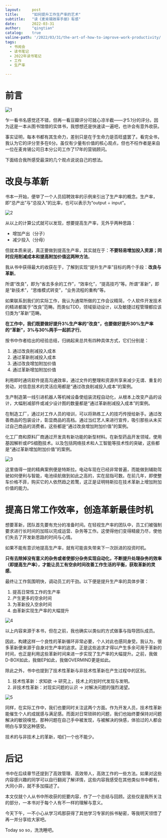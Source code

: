 ```yaml
---
layout:     post
title:      "如何提升工作生产率的艺术"
subtitle:   "读《麦肯锡效率手册》有感"
date:       2022-03-31
author:     "qingtian"
catalog:    true
valine-path: '/2022/03/31/the-art-of-how-to-improve-work-productivity/'
tags:
  - 书阅会
  - 读书笔记
  - 2022年读书笔记
  - 工作
  - 生产率

---
```


# 前言

![1](/img/20220331/1.jpeg)

乍一看书名感觉还不错，但再一看豆瓣评分可就心凉半截——才5.1分的评分。因为这是一本从图书馆借的实体书，我想想还是快速读一遍吧，也许会有意外收获。

事实证明，每本书都有其生命力，差别只是在于生命力是否旺盛罢了。看完全书，我认为它的评分至多在6分。虽仅有少量有价值的核心观点，但也不枉作者是来自一位在麦肯锡公司日本分公司工作了17年的营销顾问。

下面结合我所感受最深的几个观点说说自己的想法。

# 改良与革新

书本一开始，便举了一个人员招聘效率的示例来引出了生产率的概念。生产率，即“总产出”与“总投入”的比率，也可以表示为“output ÷ input”。

![2](/img/20220331/2.jpg)

从以上的计算公式就可以发现，想要提高生产率，无外乎两种思路：

- 增加产出（分子）
- 减少投入（分母）

但就本质来说，真正要做到提高生产率，其实就在于：**不要轻易增加投入资源；同时应用削减成本和提高附加价值这两种方法**。

我从书中获得最大的收获在于，了解到实现“提升生产率”目标的两个手段：**改良与革新**。

所谓“改良”，即为“省去多余的工作”，“效率化”，“提高技巧”等。所谓“革新”，即是“新技术”，“思维模式转变”，“业务流程的重构”等。

如果联系到我们的实际工作，我认为通常所做的工作会议精简，个人软件开发技术的精进都属于“改良”范畴。而类似TDD，领域驱动设计，以及敏捷过程管理都应该归类为“革新”范畴。

**在工作中，我们既要做好提升3%生产率的“改良”，也要做好提升30%生产率的“革新”，3%与30%两手一起抓才行**。

按书中作者给出的经验总结，归纳起来总共有四种具体方式，它们分别是：

1. 通过改良削减投入成本
2. 通过革新削减投入成本
3. 通过改良增加附加价值
4. 通过革新增加附加价值

利用即时通讯软件提高沟通效率，通过文件的整理和资源共享来减少无谓、重复的劳动，对信息技术的灵活应用都是“通过改良削减投入成本”的案例。

生产制造第一线引进机器人等机械设备使组装流程自动化，从根本上改变产品的设计，大幅削减部件或减少设计图的数量都是“通过革新削减投入成本”的案例。

在制造工厂，通过对工作人员的培训，可以将熟练工人的技巧传授给新手。通过改善商品的包装设计，彰显商品的高档。通过当红艺人来进行宣传，吸引那些从未买过自己商品的消费者。这些都是“通过改良增加附加价值”的案例。

化工厂商和原料厂商通过开发具有新功能的新型材料。在新型药品开发领域，使用基因解析或iPS细胞技术。以及包括网络技术和人工智能等技术性的突破，这些都是“通过革新增加附加价值”的案例。

![3](/img/20220331/3.jpg)

这里值得一提的精典案例便是特斯拉。电动车现在已经非常普遍，而能做到辅助驾驶如何便利与智能，电池续航做到如此之高的，实在屈指可数。在前几年，即使整车价格不菲，购买它的人依然趋之若鹜，这正是证明特斯拉在技术革新上增加附加价值的能力。

# 提高日常工作效率，创造革新最佳时机

想要革新，团队首先要有充分的准备时间。在轻视生产率的团队中，员工们被强制要求进行长时间的加班以完成运营、杂务等工作。这使得他们变得精疲力尽，使他们失去了开发新思路的时间与心情。

如果不能有意识地提高生产率，就有可能丧失带来下一次跃进的投资时机。

**只有去除掉没有意义的杂务或者使部分杂务实现自动化，不断提升处理杂务的效率（即提高生产率），才能让员工有空余时间改善工作生活的平衡，获取革新的灵感**。

最终让工作氛围明快，调动员工的干劲。以下便是提升生产率的具体步骤：

1. 提高日常性工作的生产率
2. 产生更多的空余时间
3. 为革新投入空余时间
4. 由革新实现生产率的大幅提升

![4](/img/20220331/4.jpg)

以上内容来源于本书，但在之前，我也确实以类似的方式做事与指导团队成员。

因此，构建这样一个良性的革新循环非常必要，个人对此也感同身受。我认为，很多革新便来源于自身对生产率的追求。正是这些追求才得以产生多余可用于革新的时间，也正是利用这些革新时间来进一步实现了生产率的大幅提升。之前，我做D-BOX如此，我做EP如此，我做OVERMIND更是如此。

除此之外，书中也提到了技术性革新与非技术性革新在产生过程中的区别。

1. 技术性革新：求知欲 -> 研究上，技术上的划时代发现与发明。
2. 非技术性革新：对现实问题的认识 -> 对解决问题的强烈渴望。

![5](/img/20220331/5.jpg)

同样，在实际工作中，我们也要同时关注这两个方面。作为开发人员，技术性革新能催生个人的成就感与满足感。而面对日常琐碎的问题，我们也始终要保持对问题解决的敏锐嗅觉。那种问题在自己手中被发现，与被解决的快感，体验过的人都会明白与享受这种感受。

技术的与非技术上的革新，咱们一个也不能少。

# 后记

书中在后续章节还提到了高效管理、高效带人，高效工作的一些方法。如果对这些内容感兴趣的同学可以自行翻阅了解详情，这些内容我感受在其他类似书中都有，大同小异，就不多加描述了。

本文仅就个人从书中所收获的扼要内容，作了一个总结与回顾。这些仅是我所关注的部分，一本书对于每个人有不一样的理解与意义。

今天下午，一不小心从学习鸡那获得了其他学习专家的拆书秘密，等我明天领悟了再一并分享给大家吧。

Today so so，洗洗睡吧。